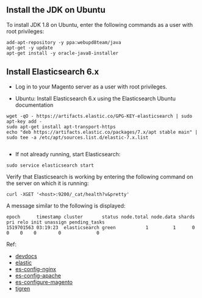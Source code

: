 


## Install the JDK on Ubuntu
To install JDK 1.8 on Ubuntu, enter the following commands as a user with root privileges:
```
add-apt-repository -y ppa:webupd8team/java
apt-get -y update
apt-get install -y oracle-java8-installer
```


## Install Elasticsearch 6.x
- Log in to your Magento server as a user with root privileges.

- Ubuntu: Install Elasticsearch 6.x using the Elasticsearch Ubuntu documentation

```
wget -qO - https://artifacts.elastic.co/GPG-KEY-elasticsearch | sudo apt-key add -
sudo apt-get install apt-transport-https
echo "deb https://artifacts.elastic.co/packages/7.x/apt stable main" | sudo tee -a /etc/apt/sources.list.d/elastic-7.x.list


```


- If not already running, start Elasticsearch:
```
sudo service elasticsearch start
```

Verify that Elasticsearch is working by entering the following command on the server on which it is running:
```
curl -XGET '<host>:9200/_cat/health?v&pretty'
```
A message similar to the following is displayed:

```
epoch      timestamp cluster       status node.total node.data shards pri relo init unassign pending_tasks
1519701563 03:19:23  elasticsearch green           1         1      0   0    0    0        0             0

```

Ref:
- [devdocs](https://devdocs.magento.com/guides/v2.3/config-guide/elasticsearch/es-overview.html)
- [elastic](https://www.elastic.co/guide/en/elasticsearch/reference/current/deb.html)
- [es-config-nginx](https://devdocs.magento.com/guides/v2.3/config-guide/elasticsearch/es-config-nginx.html)
- [es-config-apache](https://devdocs.magento.com/guides/v2.3/config-guide/elasticsearch/es-config-apache.html)
- [es-configure-magento](https://devdocs.magento.com/guides/v2.3/config-guide/elasticsearch/configure-magento.html)
- [tigren](https://www.tigren.com/magento-2-elasticsearch/)



